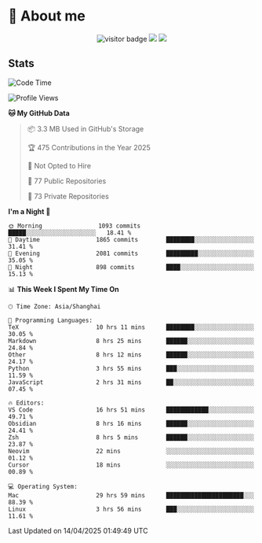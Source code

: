 <!-- ![](https://youpai.roccoshi.top/img/20200804214216.png) -->

# 🧐 About me
 
<p align="center">
<img src="https://visitor-badge.laobi.icu/badge?page_id=Lincest.Lincest&title=hits" alt="visitor badge"/>
<a href="mailto:imroccoshi@gmail.com"><img src="https://img.shields.io/badge/gmail-imroccoshi%40gmail.com-red"></a>
<a href="https://blog.roccoshi.top"><img src="https://img.shields.io/badge/blog-roccoshi-green"></a>
</p>

## Stats

<!--START_SECTION:waka-->
![Code Time](http://img.shields.io/badge/Code%20Time-2%2C435%20hrs%2042%20mins-blue)

![Profile Views](http://img.shields.io/badge/Profile%20Views-0-blue)

**🐱 My GitHub Data** 

> 📦 3.3 MB Used in GitHub's Storage 
 > 
> 🏆 475 Contributions in the Year 2025
 > 
> 🚫 Not Opted to Hire
 > 
> 📜 77 Public Repositories 
 > 
> 🔑 73 Private Repositories 
 > 
**I'm a Night 🦉** 

```text
🌞 Morning                1093 commits        █████░░░░░░░░░░░░░░░░░░░░   18.41 % 
🌆 Daytime                1865 commits        ████████░░░░░░░░░░░░░░░░░   31.41 % 
🌃 Evening                2081 commits        █████████░░░░░░░░░░░░░░░░   35.05 % 
🌙 Night                  898 commits         ████░░░░░░░░░░░░░░░░░░░░░   15.13 % 
```


📊 **This Week I Spent My Time On** 

```text
🕑︎ Time Zone: Asia/Shanghai

💬 Programming Languages: 
TeX                      10 hrs 11 mins      ████████░░░░░░░░░░░░░░░░░   30.05 % 
Markdown                 8 hrs 25 mins       ██████░░░░░░░░░░░░░░░░░░░   24.84 % 
Other                    8 hrs 12 mins       ██████░░░░░░░░░░░░░░░░░░░   24.17 % 
Python                   3 hrs 55 mins       ███░░░░░░░░░░░░░░░░░░░░░░   11.59 % 
JavaScript               2 hrs 31 mins       ██░░░░░░░░░░░░░░░░░░░░░░░   07.45 % 

🔥 Editors: 
VS Code                  16 hrs 51 mins      ████████████░░░░░░░░░░░░░   49.71 % 
Obsidian                 8 hrs 16 mins       ██████░░░░░░░░░░░░░░░░░░░   24.41 % 
Zsh                      8 hrs 5 mins        ██████░░░░░░░░░░░░░░░░░░░   23.87 % 
Neovim                   22 mins             ░░░░░░░░░░░░░░░░░░░░░░░░░   01.12 % 
Cursor                   18 mins             ░░░░░░░░░░░░░░░░░░░░░░░░░   00.89 % 

💻 Operating System: 
Mac                      29 hrs 59 mins      ██████████████████████░░░   88.39 % 
Linux                    3 hrs 56 mins       ███░░░░░░░░░░░░░░░░░░░░░░   11.61 % 
```


 Last Updated on 14/04/2025 01:49:49 UTC
<!--END_SECTION:waka-->


